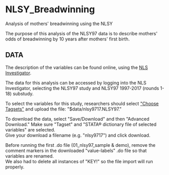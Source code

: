 # NLSY_Breadwinning
Analysis of mothers' breadwinning using the NLSY
  
The purpose of this analysis of the NLSY97 data is to describe mothers' odds of 
breadwinning by 10 years after mothers' first birth.  
  
DATA
--------------------------------------------------------------------------------
The description of the variables can be found online, 
using the [NLS Investigator](https://www.nlsinfo.org/investigator/pages/search.jsp?s=NLSY97).
  
The data for this analysis can be accessed by logging into the NLS Investigator,
selecting the NLSY97 study and NLSY97 1997-2017 (rounds 1-18) substudy.  

To select the variables for this study, researchers should select ["Choose Tagsets"](https://www.nlsinfo.org/content/access-data-investigator/investigator-user-guide/choose-tagsets-tab)
and upload the file: "$data/nlsy9717.NLSY97."  

To download the data, select "Save/Download" and then "Advanced Download." 
Make sure "Tagset" and "STATA® dictionary file of selected variables" are selected.  
Give your download a filename (e.g. "nlsy9717") and click download.  

Before running the first .do file (01_nlsy97_sample & demo), remove the comment 
markers in the downloaded "value-labels" .do file so that variables are renamed.  
We also had to delete all instances of "KEY!" so the file import will run properly.
